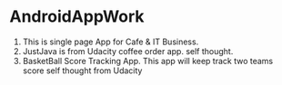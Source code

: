 # AndroidAppWork
1. This is single page App for Cafe & IT Business.
2. JustJava is from Udacity coffee order app. self thought.
3. BasketBall Score Tracking App. This app will keep track two teams score self thought from Udacity
